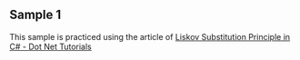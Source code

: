 ## Sample 1
This sample is practiced using the article of [Liskov Substitution Principle in C# - Dot Net Tutorials](https://dotnettutorials.net/lesson/liskov-substitution-principle/ "Liskov Substitution Principle in C# - Dot Net Tutorials")
